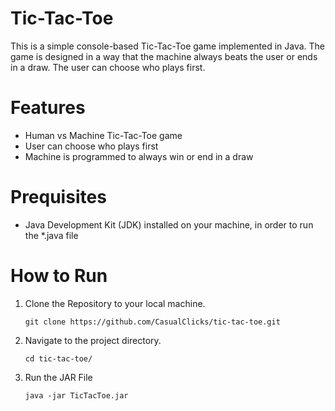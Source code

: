 # Tic-Tac-Toe
This is a simple console-based Tic-Tac-Toe game implemented in Java. The game is designed in a way that the machine always beats the user or ends in a draw. The user can choose who plays first.


# Features
<ul>
  <li>Human vs Machine Tic-Tac-Toe game</li>
  <li>User can choose who plays first</li>
  <li>Machine is programmed to always win or end in a draw</li>
</ul>

# Prequisites
<ul>
  <li>Java Development Kit (JDK) installed on your machine, in order to run the *.java file</li>
</ul>


# How to Run
<ol>
  <li>
    Clone the Repository to your local machine.
    
    git clone https://github.com/CasualClicks/tic-tac-toe.git
  </li>
  <li>
    Navigate to the project directory.

    cd tic-tac-toe/
  </li>
  <li>
    Run the JAR File

    java -jar TicTacToe.jar
  </li>
</ol>

